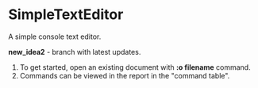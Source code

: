 # SimpleTextEditor
A simple console text editor.

**new_idea2** - branch with latest updates.

1. To get started, open an existing document with **:o filename** command.
2. Commands can be viewed in the report in the "command table".
